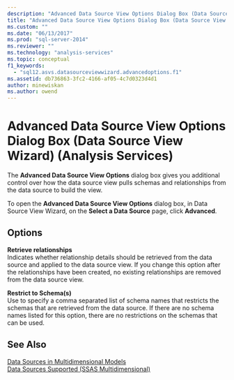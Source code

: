 ```yaml
---
description: "Advanced Data Source View Options Dialog Box (Data Source View Wizard) (Analysis Services)"
title: "Advanced Data Source View Options Dialog Box (Data Source View Wizard) (Analysis Services) | Microsoft Docs"
ms.custom: ""
ms.date: "06/13/2017"
ms.prod: "sql-server-2014"
ms.reviewer: ""
ms.technology: "analysis-services"
ms.topic: conceptual
f1_keywords: 
  - "sql12.asvs.datasourceviewwizard.advancedoptions.f1"
ms.assetid: db736863-3fc2-4166-af05-4c7d0323d4d1
author: minewiskan
ms.author: owend
---
```

# Advanced Data Source View Options Dialog Box (Data Source View Wizard) (Analysis Services)
  The **Advanced Data Source View Options** dialog box gives you additional control over how the data source view pulls schemas and relationships from the data source to build the view.  
  
 To open the **Advanced Data Source View Options** dialog box, in Data Source View Wizard, on the **Select a Data Source** page, click **Advanced**.  
  
## Options  
 **Retrieve relationships**  
 Indicates whether relationship details should be retrieved from the data source and applied to the data source view. If you change this option after the relationships have been created, no existing relationships are removed from the data source view.  
  
 **Restrict to Schema(s)**  
 Use to specify a comma separated list of schema names that restricts the schemas that are retrieved from the data source. If there are no schema names listed for this option, there are no restrictions on the schemas that can be used.  
  
## See Also  
 [Data Sources in Multidimensional Models](multidimensional-models/data-sources-in-multidimensional-models.md)   
 [Data Sources Supported &#40;SSAS Multidimensional&#41;](multidimensional-models/supported-data-sources-ssas-multidimensional.md)  
  
  
